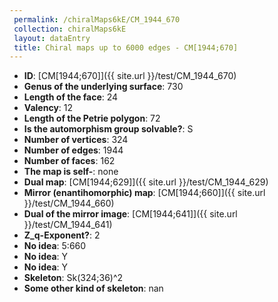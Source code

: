 ```yaml
--- 
 permalink: /chiralMaps6kE/CM_1944_670 
 collection: chiralMaps6kE
 layout: dataEntry
 title: Chiral maps up to 6000 edges - CM[1944;670]
---
```


- **ID**: [CM[1944;670]]({{ site.url }}/test/CM_1944_670)
- **Genus of the underlying surface**: 730
- **Length of the face**: 24
- **Valency**: 12
- **Length of the Petrie polygon**: 72
- **Is the automorphism group solvable?**: S
- **Number of vertices**: 324
- **Number of edges**: 1944
- **Number of faces**: 162
- **The map is self-**: none
- **Dual map**: [CM[1944;629]]({{ site.url }}/test/CM_1944_629)
- **Mirror (enantihomorphic) map**: [CM[1944;660]]({{ site.url }}/test/CM_1944_660)
- **Dual of the mirror image**: [CM[1944;641]]({{ site.url }}/test/CM_1944_641)
- **Z_q-Exponent?**: 2
- **No idea**:  5:660
- **No idea**: Y
- **No idea**: Y
- **Skeleton**: Sk(324;36)^2
- **Some other kind of skeleton**: nan
